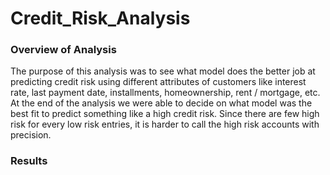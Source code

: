 # Credit_Risk_Analysis

### Overview of Analysis
The purpose of this analysis was to see what model does the better job at predicting credit risk using different attributes of customers like interest rate, last payment date, installments, homeownership, rent / mortgage, etc. At the end of the analysis we were able to decide on what model was the best fit to predict something like a high credit risk. Since there are few high risk for every low risk entries, it is harder to call the high risk accounts with precision. 


### Results


